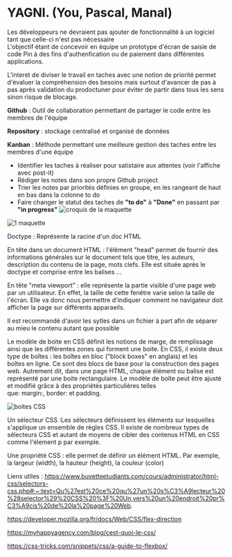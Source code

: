 # YAGNI. (You, Pascal, Manal)


Les développeurs ne devraient pas ajouter de fonctionnalité à un logiciel tant que celle-ci n'est pas nécessaire  
L'objectif étant de concevoir en équipe un prototype d'écran de saisie de code Pin à des fins d'authenfication ou de paiement dans différentes applications. 

L'interet de diviser le travail en taches avec une notion de priorité permet d'évaluer la compréhension des besoins mais surtout d'avancer de pas à pas après validation du prodoctuner pour éviter de partir dans tous les sens sinon risque de blocage. 

__Github__ : Outil de collaboration permettant de partager le code entre les membres de l'équipe 

__Repository__ : stockage centralisé et organisé de données 

__Kanban__ : Méthode permettant une meilleure gestion des taches entre les membres d'une équipe  

-  Identifier les taches à réaliser pour satistaire aux attentes (voir l'affiche avec post-it)  
-  Rédiger les notes dans son propre Github project      
-  Trier les notes par priorités définies en groupe, en les rangeant de haut en bas dans la colonne to do
-  Faire changer le statut des taches de __"to do"__ à __"Done"__ en passant par __"in progress"__ 
![croquis de la maquette](https://user-images.githubusercontent.com/94375151/142000275-d7e6e561-93a0-455e-91dc-5ba04b8fcf64.jpg)

![1 maquette](https://user-images.githubusercontent.com/94375151/142001374-89d33620-47da-4265-83b5-82cdd92b18ba.png)

Doctype : Représente la racine d'un doc HTML 

En tête dans un document HTML : l'élèment "head" permet de fournir des informations générales sur le document tels que titre, les auteurs, description du contenu de la page, mots clefs. Elle est située après le doctype et comprise entre les balises <head>...<head>

  En tête "meta viewport" : elle représente la partie visible d'une page web par un utilisateur. En effet, la taille de cette fenêtre varie selon la taille de l'écran. Elle va donc nous permettre d'indiquer comment ne navigateur doit afficher la page sur différents apparaeils. 
  
  Il est recommandé d'avoir les sytles dans un fichier à part afin de séparer au mieu le contenu autant que possible
  
  Le modèle de boite en CSS définit les notions de marge, de remplissage ainsi que les différentes zones qui forment une boite. En CSS, il existe deux type de boîtes : les boîtes en bloc ("block boxes" en anglais) et les boîtes en ligne. Ce  sont des blocs de base pour la construction des pages web. Autrement dit, dans une page HTML, chaque élément ou balise est représenté par une boite rectangulaire. Le modèle de boîte peut être ajusté et modifié grâce à des propriétés particulières telles que: margin:, border: et padding. 
  
  ![boites CSS](https://user-images.githubusercontent.com/94375151/142636043-573c3c83-3c64-499e-ba47-3e4f3c95173a.PNG)

  
  Un sélecteur CSS :Les sélecteurs définissent les éléments sur lesquelles s'applique un ensemble de règles CSS. Il existe de nombreux types de sélecteurs CSS et autant de moyens de cibler des contenus HTML en CSS comme l'élement p par exemple.
  
  Une propriété CSS : elle permet de définir un élément HTML. Par exemple, la largeur (width), la hauteur (height), la couleur (color)
  

  

  Liens utiles :
  https://www.buvetteetudiants.com/cours/administrator/html-css/selectors-css.php#:~:text=Qu%27est%20ce%20qu%27un%20s%C3%A9lecteur%20%28selector%29%20CSS%20%3F%20Un,vers%20un%20endroit%20pr%C3%A9cis%20de%20la%20page%20Web.
  
  https://developer.mozilla.org/fr/docs/Web/CSS/flex-direction
  
https://myhappyagency.com/blog/cest-quoi-le-css/  
  
  https://css-tricks.com/snippets/css/a-guide-to-flexbox/
